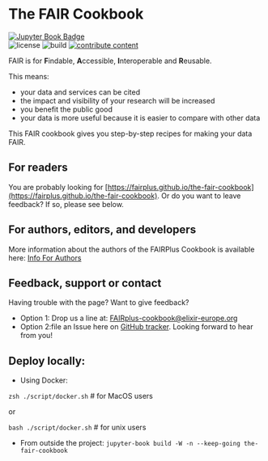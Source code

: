 # The FAIR Cookbook

[![Jupyter Book Badge](https://jupyterbook.org/badge.svg)](https://faircookbook.elixir-europe.org/content/home.html)    
![license](https://img.shields.io/badge/license-CC--BY--4.0-blue)
![build](https://github.com/FAIRplus/the-fair-cookbook/actions/workflows/build-migrating.yml/badge.svg?branch=migrating)
[![contribute content](https://img.shields.io/badge/contribute-content-blueviolet)](https://github.com/FAIRplus/the-fair-cookbook/issues/new?assignees=proccaserra&labels=issue+type%3A+meta+checklist%2Cauthor%27s+task%3A+write+abstract%2Ceditor%27s+task%3A+identify+author&template=meta-checklist.md&title=TitleOfRecipe)



FAIR is for **F**indable, **A**ccessible, **I**nteroperable and **R**eusable. 

This means: 
  - your data and services can be cited
  - the impact and visibility of your research will be increased
  - you benefit the public good
  - your data is more useful because it is easier to compare with other data
  
This FAIR cookbook gives you step-by-step recipes for making your data FAIR.


## For readers

You are probably looking for [https://fairplus.github.io/the-fair-cookbook](https://fairplus.github.io/the-fair-cookbook). Or do you want to leave feedback? If so, please see below.


## For authors, editors, and developers 

More information about the authors of the FAIRPlus Cookbook is available here: [Info For Authors](https://fairplus.github.io/the-fair-cookbook/content/home.html)


## Feedback, support or contact

Having trouble with the page? Want to give feedback? 

- Option 1: Drop us a line at: FAIRplus-cookbook@elixir-europe.org 
- Option 2:file an Issue here on [GitHub tracker](https://github.com/FAIRplus/the-fair-cookbook/issues). Looking forward to hear from you!


## Deploy locally:


- Using Docker:

`zsh ./script/docker.sh` # for MacOS users 

or 

`bash ./script/docker.sh` # for unix users

- From outside the project:
`jupyter-book build -W -n --keep-going the-fair-cookbook`
